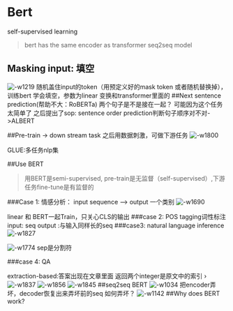 # Bert
self-supervised learning
> bert has the same encoder as transformer
> seq2seq model
 

## Masking input: 填空
![-w1219](media/16267898065826/16267901996923.png)
随机盖住input的token（用预定义好的mask token 或者随机替换掉），训练bert 学会填空，参数为linear 变换和transformer里面的
##Next sentence prediction(帮助不大：RoBERTa)
两个句子是不是接在一起？
可能因为这个任务太简单了 
之后提出了sop: sentence order prediction判断句子顺序对不对->ALBERT

##Pre-train -> down stream task
之后用数据刺激，可做下游任务
![-w1800](media/16267898065826/16267907035846.png)

GLUE:多任务nlp集

##Use BERT
> 用BERT是semi-supervised, pre-train是无监督（self-supervised）,下游任务fine-tune是有监督的

###Case 1: 情感分析： input sequence --> output 一个类别
![-w1690](media/16267898065826/16267914313306.png)


linear 和 BERT一起Train，只关心CLS的输出
###case 2: POS tagging词性标注
input: seq
output :与输入同样长的seq
###case3: natural language inference
![-w1827](media/16267898065826/16267920645748.png)

![-w1774](media/16267898065826/16267921737657.png)
 sep是分割符

###case 4: QA

extraction-based:答案出现在文章里面
返回两个integer是原文中的索引
›![-w1837](media/16267898065826/16267923408963.png)
![-w1856](media/16267898065826/16267925082426.png)
![-w1845](media/16267898065826/16267924617148.png)
##seq2seq BERT
![-w1034](media/16267898065826/16267940816736.png)
把encoder弄坏，decoder恢复出来弄坏前的seq
如何弄坏？
![-w1142](media/16267898065826/16267941595987.png)
##Why does BERT work?
